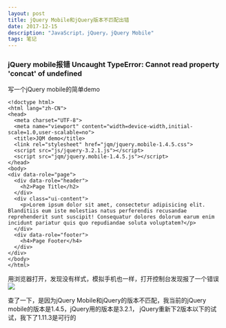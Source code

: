 ```yaml
---
layout: post
title: jQuery Mobile和jQuery版本不匹配出错
date: 2017-12-15
description: "JavaScript，jQuery，jQuery Mobile"
tags: 笔记   
---
```


### jQuery mobile报错 Uncaught TypeError: Cannot read property 'concat' of undefined

写一个jQuery mobile的简单demo
```
<!doctype html>
<html lang="zh-CN">
<head>
  <meta charset="UTF-8">
  <meta name="viewport" content="width=device-width,initial-scale=1.0,user-scalable=no">
  <title>JQM demo</title>
  <link rel="stylesheet" href="jqm/jquery.mobile-1.4.5.css">
  <script src="js/jquery-3.2.1.js"></script>
  <script src="jqm/jquery.mobile-1.4.5.js"></script>
</head>
<body>
<div data-role="page">
  <div data-role="header">
    <h2>Page Title</h2>
  </div>
  <div class="ui-content">
    <p>Lorem ipsum dolor sit amet, consectetur adipisicing elit. Blanditiis eum iste molestias natus perferendis recusandae reprehenderit sunt suscipit! Consequatur dolores dolorum earum enim incidunt pariatur quis quo repudiandae soluta voluptatem?</p>
  </div>
  <div data-role="footer">
    <h4>Page Footer</h4>
  </div>
</div>
</body>
</html>
```

用浏览器打开，发现没有样式，模拟手机也一样，打开控制台发现报了一个错误
![](/images/posts/errimg/jqmerr.png)

查了一下，是因为jQuery Mobile和jQuery的版本不匹配，我当前的jQuery mobile的版本是1.4.5，jQuery用的版本是3.2.1， jQuery重新下2版本以下的试试，我下了1.11.3是可行的